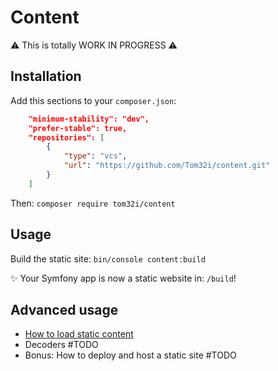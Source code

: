 # Content

⚠️ This is totally WORK IN PROGRESS ⚠️

## Installation

Add this sections to your `composer.json`:

```json
    "minimum-stability": "dev",
    "prefer-stable": true,
    "repositories": [
        {
            "type": "vcs",
            "url": "https://github.com/Tom32i/content.git"
        }
    ]
```

Then: `composer require tom32i/content`

## Usage

Build the static site: `bin/console content:build`

✨ Your Symfony app is now a static website in: `/build`!

## Advanced usage

- [How to load static content](doc/loading-content.md)
- Decoders #TODO
- Bonus: How to deploy and host a static site #TODO
